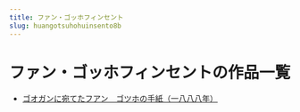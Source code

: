 ```yaml
---
title: ファン・ゴッホフィンセント
slug: huangotsuhohuinsento8b
---
```


# ファン・ゴッホフィンセントの作品一覧

- [ゴオガンに宛てたフアン　ゴツホの手紙（一八八八年）](googanniwantetahuangotsuhonoshouzhiyibababanian4f)
